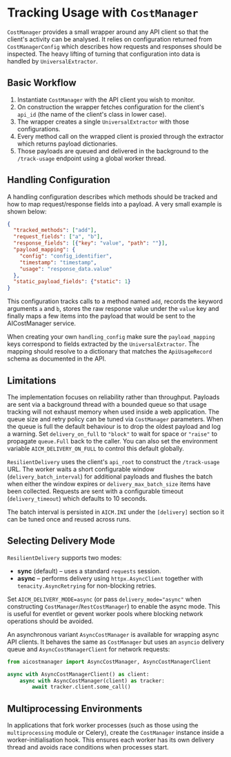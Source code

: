 # Tracking Usage with `CostManager`

`CostManager` provides a small wrapper around any API client so that the
client's activity can be analysed.  It relies on configuration returned
from `CostManagerConfig` which describes how requests and responses
should be inspected.  The heavy lifting of turning that configuration
into data is handled by `UniversalExtractor`.

## Basic Workflow

1. Instantiate `CostManager` with the API client you wish to monitor.
2. On construction the wrapper fetches configuration for the client's
   `api_id` (the name of the client's class in lower case).
3. The wrapper creates a single `UniversalExtractor` with those
   configurations.
4. Every method call on the wrapped client is proxied through the
   extractor which returns payload dictionaries.
5. Those payloads are queued and delivered in the background to the
   `/track-usage` endpoint using a global worker thread.

## Handling Configuration

A handling configuration describes which methods should be tracked and
how to map request/response fields into a payload.  A very small example
is shown below:

```json
{
  "tracked_methods": ["add"],
  "request_fields": ["a", "b"],
  "response_fields": [{"key": "value", "path": ""}],
  "payload_mapping": {
    "config": "config_identifier",
    "timestamp": "timestamp",
    "usage": "response_data.value"
  },
  "static_payload_fields": {"static": 1}
}
```

This configuration tracks calls to a method named `add`, records the
keyword arguments `a` and `b`, stores the raw response value under the
`value` key and finally maps a few items into the payload that would be
sent to the AICostManager service.

When creating your own ``handling_config`` make sure the
``payload_mapping`` keys correspond to fields extracted by the
``UniversalExtractor``.  The mapping should resolve to a dictionary that
matches the ``ApiUsageRecord`` schema as documented in the API.

## Limitations

The implementation focuses on reliability rather than throughput.
Payloads are sent via a background thread with a bounded queue so that
usage tracking will not exhaust memory when used inside a web
application.  The queue size and retry policy can be tuned via
``CostManager`` parameters. When the queue is full the default behaviour
is to drop the oldest payload and log a warning. Set
``delivery_on_full`` to ``"block"`` to wait for space or ``"raise"`` to
propagate ``queue.Full`` back to the caller.  You can also set the
environment variable ``AICM_DELIVERY_ON_FULL`` to control this default
globally.

``ResilientDelivery`` uses the client's ``api_root`` to construct the
``/track-usage`` URL.  The worker waits a short configurable window
(``delivery_batch_interval``) for additional payloads and flushes the
batch when either the window expires or ``delivery_max_batch_size`` items
have been collected. Requests are sent with a configurable timeout
(``delivery_timeout``) which defaults to 10 seconds.

The batch interval is persisted in ``AICM.INI`` under the ``[delivery]``
section so it can be tuned once and reused across runs.

## Selecting Delivery Mode

``ResilientDelivery`` supports two modes:

* **sync** (default) – uses a standard ``requests`` session.
* **async** – performs delivery using ``httpx.AsyncClient`` together with
  ``tenacity.AsyncRetrying`` for non-blocking retries.

Set ``AICM_DELIVERY_MODE=async`` (or pass ``delivery_mode="async"`` when
constructing ``CostManager``/``RestCostManager``) to enable the async mode.
This is useful for eventlet or gevent worker pools where blocking network
operations should be avoided.

An asynchronous variant ``AsyncCostManager`` is available for wrapping
async API clients.  It behaves the same as ``CostManager`` but uses an
``asyncio`` delivery queue and ``AsyncCostManagerClient`` for network
requests:

```python
from aicostmanager import AsyncCostManager, AsyncCostManagerClient

async with AsyncCostManagerClient() as client:
    async with AsyncCostManager(client) as tracker:
        await tracker.client.some_call()
```

## Multiprocessing Environments

In applications that fork worker processes (such as those using the
``multiprocessing`` module or Celery), create the ``CostManager`` instance
inside a worker-initialisation hook. This ensures each worker has its own
delivery thread and avoids race conditions when processes start.
